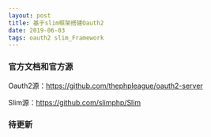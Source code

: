 ```yaml
---
layout: post
title: 基于slim框架搭建Oauth2
date: 2019-06-03 
tags: oauth2 slim_Framework
---
```


### 官方文档和官方源
Oauth2源：https://github.com/thephpleague/oauth2-server

Slim源：https://github.com/slimphp/Slim

### 待更新

